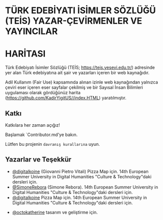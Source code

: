 
# TÜRK EDEBİYATI İSİMLER SÖZLÜĞÜ (TEİS) YAZAR-ÇEVİRMENLER VE YAYINCILAR
# HARİTASI

Türk Edebiyatı İsimler Sözlüğü (TEİS; https://teis.yesevi.edu.tr/) adresinde yer alan Türk edebiyatına ait şair ve yazarları içeren bir web kaynağıdır.

Adil Kullanım (Fair Use) kapsamında alınan izinle web kaynağından yalnızca çeviri eser içeren eser sayfalar çekilmiş ve bir Sayısal İnsan Bilimleri uygulaması olarak gördüğünüz harita (https://github.com/KadirYigitUS//index.HTML) yaratılmıştır.


## Katkı

Katkılara her zaman açığız!

Başlamak `Contributor.md'ye bakın.

Lütfen bu projenin `davranış kurallarına` uyun.

  
## Yazarlar ve Teşekkür
* [@digitalkoine](https://github.com/digitalkoine/) (Giovanni Pietro Vitali) Pizza Map için. 14th European Summer University in Digital Humanities "Culture & Technology"daki dersleri için.
* [@SimoneRebora](https://github.com/SimoneRebora) (Simone Rebora). 14th European Summer University in Digital Humanities "Culture & Technology"daki dersleri için.
* [@digitalkoine](https://github.com/digitalkoine/) Pizza Map için. 14th European Summer University in Digital Humanities "Culture & Technology"daki dersleri için.

- [@octokatherine](https://www.github.com/octokatherine) tasarım ve geliştirme için.

  